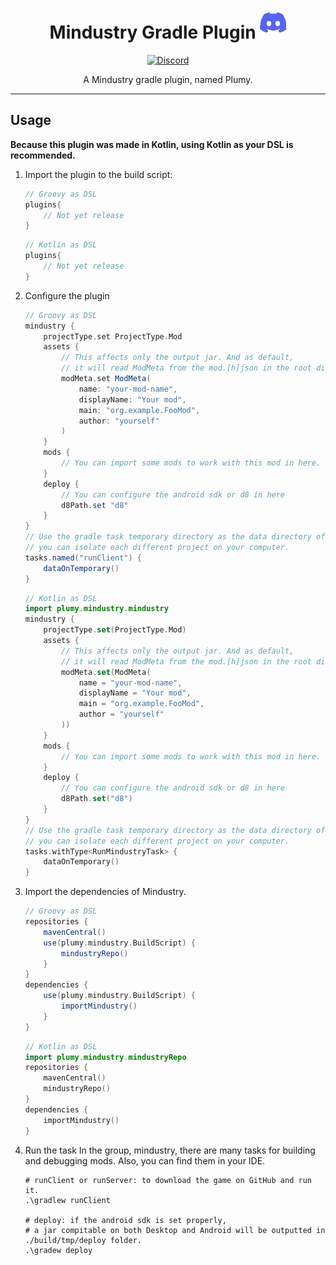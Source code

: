 <div align="center">

# Mindustry Gradle Plugin [![Plumy](GFX/Discord.png)](https://discord.gg/3Hrep3WtUz)

[![Discord](https://img.shields.io/discord/937228972041842718?color=%23529b69&label=Discord&logo=Discord&style=for-the-badge)](https://discord.gg/3Hrep3WtUz)

A Mindustry gradle plugin, named Plumy.
___
</div>

## Usage
**Because this plugin was made in Kotlin, using Kotlin as your DSL is recommended.**
1. Import the plugin to the build script:

    ```groovy
    // Groovy as DSL
    plugins{
        // Not yet release
    }
    ```
    ```kotlin
    // Kotlin as DSL
    plugins{
        // Not yet release
    }
    ```
2. Configure the plugin

    ```groovy
   // Groovy as DSL
    mindustry {
        projectType.set ProjectType.Mod
        assets {
            // This affects only the output jar. And as default,
            // it will read ModMeta from the mod.[h]json in the root directory.
            modMeta.set ModMeta(
                name: "your-mod-name",
                displayName: "Your mod",
                main: "org.example.FooMod",
                author: "yourself"
            )
        }
        mods {
            // You can import some mods to work with this mod in here.
        }
        deploy {
            // You can configure the android sdk or d8 in here
            d8Path.set "d8"
        }
    }
   // Use the gradle task temporary directory as the data directory of Mindustry,
   // you can isolate each different project on your computer.
    tasks.named("runClient") {
        dataOnTemporary()
    }
    ```
    ```kotlin
    // Kotlin as DSL
    import plumy.mindustry.mindustry
    mindustry {
        projectType.set(ProjectType.Mod)
        assets {
            // This affects only the output jar. And as default,
            // it will read ModMeta from the mod.[h]json in the root directory.
            modMeta.set(ModMeta(
                name = "your-mod-name",
                displayName = "Your mod",
                main = "org.example.FooMod",
                author = "yourself"
            ))
        }
        mods {
            // You can import some mods to work with this mod in here.
        }
        deploy {
            // You can configure the android sdk or d8 in here
            d8Path.set("d8")
        }
    }
    // Use the gradle task temporary directory as the data directory of Mindustry,
    // you can isolate each different project on your computer.
    tasks.withType<RunMindustryTask> {
        dataOnTemporary()
    }
    ```
3. Import the dependencies of Mindustry.
    ```groovy
    // Groovy as DSL
    repositories {
        mavenCentral()
        use(plumy.mindustry.BuildScript) {
            mindustryRepo()
        }
    }
    dependencies {
        use(plumy.mindustry.BuildScript) {
            importMindustry()
        }
    }
    ```
    ```kotlin
    // Kotlin as DSL
    import plumy.mindustry.mindustryRepo
    repositories {
        mavenCentral()
        mindustryRepo()
    }
    dependencies {
        importMindustry()
    }
    ```
4. Run the task
    In the group, mindustry, there are many tasks for building and debugging mods.
    Also, you can find them in your IDE.
    ``` shell
   # runClient or runServer: to download the game on GitHub and run it.
   .\gradlew runClient
   
   # deploy: if the android sdk is set properly,
   # a jar compitable on both Desktop and Android will be outputted in ./build/tmp/deploy folder. 
   .\gradew deploy
    ```
